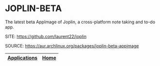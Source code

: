 # JOPLIN-BETA

 The latest beta AppImage of Joplin, a cross-platform note taking and to-do app.

 SITE: https://github.com/laurent22/joplin

 SOURCE: https://aur.archlinux.org/packages/joplin-beta-appimage

 | [Applications](https://portable-linux-apps.github.io/apps.html) | [Home](https://portable-linux-apps.github.io)
 | --- | --- |
